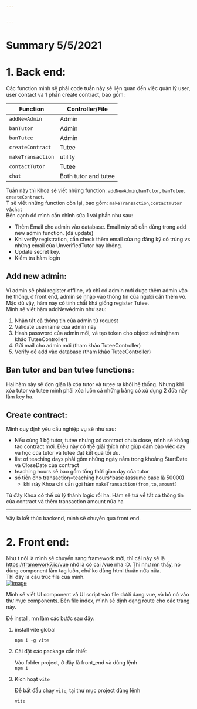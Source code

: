 ```yaml
---


---
```


<h1 id="summary-552021">Summary 5/5/2021</h1>
<h1 id="back-end">1. Back end:</h1>
<p>Các function mình sẽ phải code tuần này sẽ liên quan đến việc quản lý user, user contact và 1 phần create contract, bao gồm:</p>

<table>
<thead>
<tr>
<th>Function</th>
<th>Controller/File</th>
</tr>
</thead>
<tbody>
<tr>
<td><code>addNewAdmin</code></td>
<td>Admin</td>
</tr>
<tr>
<td><code>banTutor</code></td>
<td>Admin</td>
</tr>
<tr>
<td><code>banTutee</code></td>
<td>Admin</td>
</tr>
<tr>
<td><code>createContract</code></td>
<td>Tutee</td>
</tr>
<tr>
<td><code>makeTransaction</code></td>
<td>utility</td>
</tr>
<tr>
<td><code>contactTutor</code></td>
<td>Tutee</td>
</tr>
<tr>
<td><code>chat</code></td>
<td>Both tutor and tutee</td>
</tr>
</tbody>
</table><p>Tuần này thì Khoa sẽ viết những function: <code>addNewAdmin</code>,<code>banTutor</code>, <code>banTutee</code>, <code>createContract</code>.<br>
T sẽ viết những function còn lại, bao gồm:  <code>makeTransaction</code>,<code>contactTutor</code> và<code>chat</code><br>
Bên cạnh đó mình cần chỉnh sửa 1 vài phần như sau:</p>
<ul>
<li>Thêm Email cho admin vào database. Email này sẽ cần dùng trong add new admin function. (đã update)</li>
<li>Khi verify registration, cần check thêm email của ng đăng ký có trùng vs những email của UnverifiedTutor hay không.</li>
<li>Update secret key.</li>
<li>Kiểm tra hàm login</li>
</ul>
<h2 id="add-new-admin">Add new admin:</h2>
<p>Vì admin sẽ phải register offline, và chỉ có admin mới được thêm admin vào hệ thống, ở front end, admin sẽ nhập vào thông tin của người cần thêm vô. Mặc dù vậy, hàm này có tính chất khá giống register Tutee.<br>
Mình sẽ viết hàm addNewAdmin như sau:</p>
<ol>
<li>Nhận tất cả thông tin của admin từ request</li>
<li>Validate username của admin này</li>
<li>Hash password của admin mới, và tạo token cho object admin(tham khảo TuteeController)</li>
<li>Gửi mail cho admin mới (tham khảo TuteeController)</li>
<li>Verify để add vào database (tham khảo TuteeController)</li>
</ol>
<h2 id="ban-tutor-and-ban-tutee-functions">Ban tutor and ban tutee functions:</h2>
<p>Hai hàm này sẽ đơn giản là xóa tutor và tutee ra khỏi hệ thống. Nhưng khi xóa tutor và tutee mình phải xóa luôn cả những bảng có xử dụng 2 đứa này làm key ha.</p>
<h2 id="create-contract">Create contract:</h2>
<p>Mình quy định yêu cầu nghiệp vụ sẽ như sau:</p>
<ul>
<li>Nếu cùng 1 bộ tutor, tutee nhưng có contract chưa close, mình sẽ không tạo contract mới. Điều này có thể giải thích như giúp đảm bảo việc dạy và học của tutor và tutee đạt kết quả tối ưu.</li>
<li>list of teaching days phải gồm những ngày nằm trong khoảng StartDate và CloseDate của contract</li>
<li>teaching hours sẽ bao gồm tổng thời gian dạy của tutor</li>
<li>số tiền cho transaction=teaching hours*base (assume base là 50000)
<ul>
<li>khi này Khoa chỉ cần gọi hàm <code>makeTransaction(from,to,amount)</code></li>
</ul>
</li>
</ul>
<p>Từ đây Khoa có thể xử lý thành logic rồi ha. Hàm sẽ trả về tất cả thông tin của contract và thêm transaction amount nữa ha</p>
<hr>
<p>Vậy là kết thúc backend, mình sẽ chuyển qua front end.</p>
<h1 id="front-end">2. Front end:</h1>
<p>Như t nói là mình sẽ chuyển sang framework mới, thì cái này sẽ là <a href="https://framework7.io/vue">https://framework7.io/vue</a> nhớ là có cái /vue nha :D. Thì như mn thấy, nó dùng component làm tag luôn, chứ ko dùng html thuần nữa nữa.<br>
Thì đây là cấu trúc file của mình.<br>
<a href="https://imgbb.com/"><img src="https://i.ibb.co/71CkFm2/image.png" alt="image" border="0"></a></p>
<p>Mình sẽ viết UI component và UI script vào file dưới dạng vue, và bỏ nó vào thư mục components. Bên file index, mình sẽ định dạng route cho các trang này.</p>
<p>Để install, mn làm các bước sau đây:</p>
<ol>
<li>
<p>install vite global</p>
<pre><code>npm i -g vite
</code></pre>
</li>
<li>
<p>Cài đặt các package cần thiết</p>
<p>Vào folder project, ở đây là front_end và dùng lệnh<br>
<code>npm i</code></p>
</li>
<li>
<p>Kích hoạt <code>vite</code></p>
<p>Để bắt đầu chạy <code>vite</code>, tại thư mục project dùng lệnh</p>
<pre><code>vite
</code></pre>
</li>
</ol>

